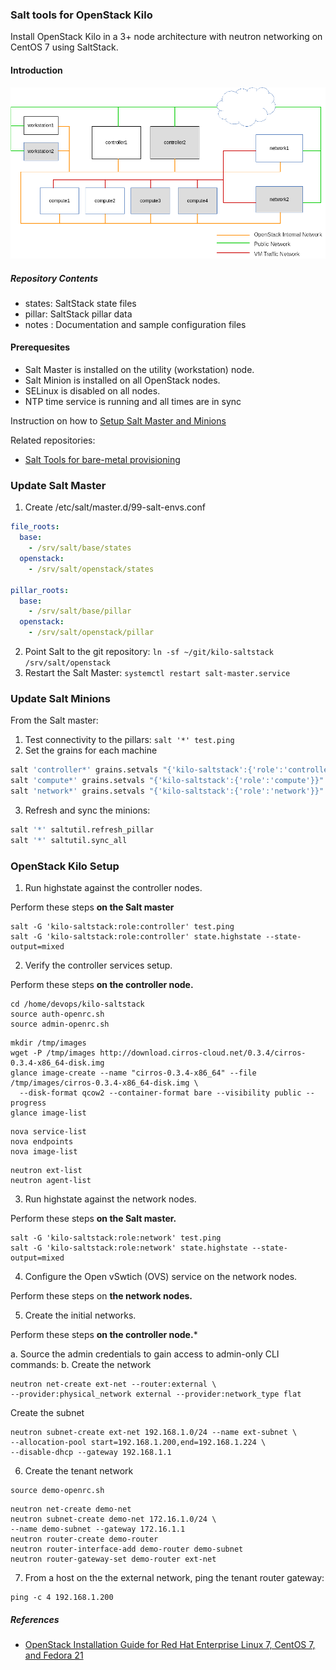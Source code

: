 ### Salt tools for OpenStack Kilo

Install OpenStack Kilo in a 3+ node architecture with neutron networking on CentOS 7 using SaltStack.

#### Introduction

![Node Deployment](notes/node-deployment.png "Node Deployment")

##### Repository Contents

- states: SaltStack state files  
- pillar: SaltStack pillar data  
- notes : Documentation and sample configuration files  

#### Prerequesites

- Salt Master is installed on the utility (workstation) node.
- Salt Minion is installed on all OpenStack nodes. 
- SELinux is disabled on all nodes.
- NTP time service is running and all times are in sync

Instruction on how to [Setup Salt Master and Minions](https://github.com/dkilcy/saltstack-base/blob/master/notes/setup-salt.md)

Related repositories: 
- [Salt Tools for bare-metal provisioning](https://github.com/dkilcy/saltstack-base)


### Update Salt Master

1. Create /etc/salt/master.d/99-salt-envs.conf

```yaml
file_roots:
  base:
    - /srv/salt/base/states
  openstack:
    - /srv/salt/openstack/states
 
pillar_roots:
  base:
    - /srv/salt/base/pillar
  openstack:
    - /srv/salt/openstack/pillar
```

2. Point Salt to the git repository: `ln -sf ~/git/kilo-saltstack /srv/salt/openstack`
3. Restart the Salt Master: `systemctl restart salt-master.service`

### Update Salt Minions

From the Salt master:

1. Test connectivity to the pillars: `salt '*' test.ping`
2. Set the grains for each machine

 ```bash
salt 'controller*' grains.setvals "{'kilo-saltstack':{'role':'controller'}}"
salt 'compute*' grains.setvals "{'kilo-saltstack':{'role':'compute'}}"
salt 'network*' grains.setvals "{'kilo-saltstack':{'role':'network'}}"
```

3. Refresh and sync the minions:

 ```bash
salt '*' saltutil.refresh_pillar
salt '*' saltutil.sync_all
```

### OpenStack Kilo Setup

1. Run highstate against the controller nodes.

Perform these steps **on the Salt master**
 ```
salt -G 'kilo-saltstack:role:controller' test.ping
salt -G 'kilo-saltstack:role:controller' state.highstate --state-output=mixed
```
2. Verify the controller services setup.

Perform these steps **on the controller node.**
 ```
cd /home/devops/kilo-saltstack
source auth-openrc.sh
source admin-openrc.sh
```
```
mkdir /tmp/images
wget -P /tmp/images http://download.cirros-cloud.net/0.3.4/cirros-0.3.4-x86_64-disk.img
glance image-create --name "cirros-0.3.4-x86_64" --file /tmp/images/cirros-0.3.4-x86_64-disk.img \
  --disk-format qcow2 --container-format bare --visibility public --progress
glance image-list
```
```
nova service-list
nova endpoints
nova image-list
```
```
neutron ext-list
neutron agent-list
 ```
3. Run highstate against the network nodes.

Perform these steps **on the Salt master.**
 ```
salt -G 'kilo-saltstack:role:network' test.ping
salt -G 'kilo-saltstack:role:network' state.highstate --state-output=mixed
```
4.  Configure the Open vSwtich (OVS) service on the network nodes.

Perform these steps on **the network nodes.**

5. Create the initial networks.

Perform these steps **on the controller node.***

a. Source the admin credentials to gain access to admin-only CLI commands:
b. Create the network 
 ```
neutron net-create ext-net --router:external \
 --provider:physical_network external --provider:network_type flat
```

Create the subnet
```
neutron subnet-create ext-net 192.168.1.0/24 --name ext-subnet \
--allocation-pool start=192.168.1.200,end=192.168.1.224 \
--disable-dhcp --gateway 192.168.1.1
```

6. Create the tenant network

```
source demo-openrc.sh
```
```
neutron net-create demo-net
neutron subnet-create demo-net 172.16.1.0/24 \
--name demo-subnet --gateway 172.16.1.1
neutron router-create demo-router
neutron router-interface-add demo-router demo-subnet
neutron router-gateway-set demo-router ext-net
```

7. From a host on the the external network, ping the tenant router gateway:

```
ping -c 4 192.168.1.200
```

##### References
- [OpenStack Installation Guide for Red Hat Enterprise Linux 7, CentOS 7, and Fedora 21 ](http://docs.openstack.org/kilo/install-guide/install/yum/content/)
